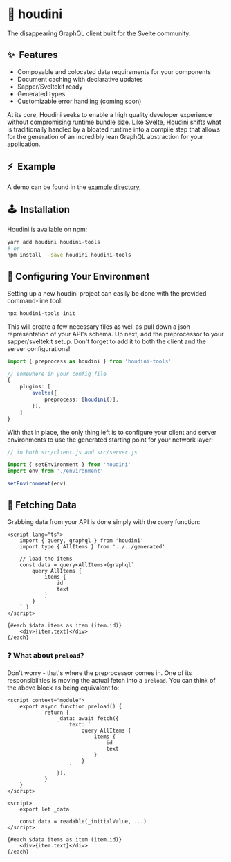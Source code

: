 # 🎩 houdini

The disappearing GraphQL client built for the Svelte community.

## ✨&nbsp;&nbsp;Features

-   Composable and colocated data requirements for your components
-   Document caching with declarative updates
-   Sapper/Sveltekit ready
-   Generated types
-   Customizable error handling (coming soon)

At its core, Houdini seeks to enable a high quality developer experience
without compromising runtime bundle size. Like Svelte, Houdini shifts what is
traditionally handled by a bloated runtime into a compile step that allows
for the generation of an incredibly lean GraphQL abstraction for your application.

## ⚡&nbsp;&nbsp;Example

A demo can be found in the <a href='./example'>example directory.</a>

## 🕹️&nbsp;&nbsp;Installation

Houdini is available on npm:

```sh
yarn add houdini houdini-tools
# or
npm install --save houdini houdini-tools
```

## 🔧 Configuring Your Environment

Setting up a new houdini project can easily be done with the provided command-line tool:

```sh
npx houdini-tools init
```

This will create a few necessary files as well as pull down a json representation of
your API's schema. Up next, add the preprocessor to your sapper/sveltekit setup. Don't
forget to add it to both the client and the server configurations!

```typescript
import { preprocess as houdini } from 'houdini-tools'

// somewhere in your config file
{
    plugins: [
        svelte({
            preprocess: [houdini()],
        }),
    ]
}
```

With that in place, the only thing left is to configure your client and server environments
to use the generated starting point for your network layer:

```typescript
// in both src/client.js and src/server.js

import { setEnvironment } from 'houdini'
import env from './environment'

setEnvironment(env)
```

## 🚀 Fetching Data
 
Grabbing data from your API is done simply with the `query` function:

```svelte
<script lang="ts">
    import { query, graphql } from 'houdini'
    import type { AllItems } from '../../generated'

    // load the items
    const data = query<AllItems>(graphql`
        query AllItems {
            items {
                id
                text
            }
        }
    ` )
</script>

{#each $data.items as item (item.id)}
    <div>{item.text}</div>
{/each}

```

### ❓  What about `preload`?

Don't worry - that's where the preprocessor comes in. One of its responsibilities is moving the actual 
fetch into a `preload`. You can think of the above block as being equivalent to:

```svelte
<script context="module">
    export async function preload() {
            return {
                _data: await fetch({
                    text: `
                        query AllItems {
                            items {
                                id
                                text
                            }
                        }
                    ` 
                }),
            }
	}
</script>

<script>
    export let _data

    const data = readable(_initialValue, ...)
</script>

{#each $data.items as item (item.id)}
    <div>{item.text}</div>
{/each}
```
